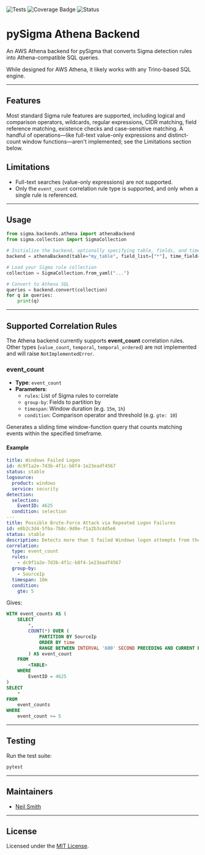 ![Tests](https://github.com/nsmithuk/pySigma-backend-athena/actions/workflows/test.yml/badge.svg)
![Coverage Badge](https://img.shields.io/endpoint?url=https://gist.githubusercontent.com/nsmithuk/b932f78b1023d303a0ebf37e6a27f405/raw/9966c79f1f0e377f22c01aecde581ccb63df4c07/pySigma-backend-athena.json)
![Status](https://img.shields.io/badge/Status-pre--release-orange)

# pySigma Athena Backend

An AWS Athena backend for pySigma that converts Sigma detection rules into Athena-compatible SQL queries.

While designed for AWS Athena, it likely works with any Trino-based SQL engine.

---

## Features

Most standard Sigma rule features are supported, including logical and comparison operators,
wildcards, regular expressions, CIDR matching, field reference matching, existence checks and case-sensitive matching. 
A handful of operations—like full-text value-only expressions and distinct-count window 
functions—aren't implemented; see the Limitations section below.


## Limitations

- Full-text searches (value-only expressions) are not supported.
- Only the `event_count` correlation rule type is supported, and only when a single rule is referenced.

---

[//]: # (## Installation)

[//]: # ()
[//]: # (Install via pip:)

[//]: # ()
[//]: # (```bash)

[//]: # (pip install pySigma-backend-athena)

[//]: # (```)

[//]: # ()
[//]: # (Or with Poetry:)

[//]: # ()
[//]: # (```bash)

[//]: # (poetry add pySigma-backend-athena)

[//]: # (```)

[//]: # ()
[//]: # (---)

## Usage

```python
from sigma.backends.athena import athenaBackend
from sigma.collection import SigmaCollection

# Initialize the backend, optionally specifying table, fields, and time field
backend = athenaBackend(table="my_table", field_list=["*"], time_field="timestamp")

# Load your Sigma rule collection
collection = SigmaCollection.from_yaml("...")

# Convert to Athena SQL
queries = backend.convert(collection)
for q in queries:
    print(q)
```

---

## Supported Correlation Rules

The Athena backend currently supports **event\_count** correlation rules. Other types (`value_count`, `temporal`, `temporal_ordered`) are not implemented and will raise `NotImplementedError`.

### event\_count

- **Type**: `event_count`
- **Parameters**:
  - `rules`: List of Sigma rules to correlate
  - `group-by`: Fields to partition by
  - `timespan`: Window duration (e.g. `15m`, `1h`)
  - `condition`: Comparison operator and threshold (e.g. `gte: 10`)

Generates a sliding time window-function query that counts matching events within the specified timeframe.

#### Example

```yaml
title: Windows Failed Logon
id: dc9f1a2e-7d3b-4f1c-b8f4-1e23eadf4567
status: stable
logsource:
  product: windows
  service: security
detection:
  selection:
    EventID: 4625
  condition: selection
---
title: Possible Brute-Force Attack via Repeated Logon Failures
id: e8b2c3d4-5f6a-7b8c-9d0e-f1a2b3c4d5e6
status: stable
description: Detects more than 5 failed Windows logon attempts from the same source IP within 10 minutes.
correlation:
  type: event_count
  rules:
    - dc9f1a2e-7d3b-4f1c-b8f4-1e23eadf4567
  group-by:
    - SourceIp
  timespan: 10m
  condition:
    gte: 5
```
Gives:
```sql
WITH event_counts AS (
    SELECT
        *,
        COUNT(*) OVER (
            PARTITION BY SourceIp
            ORDER BY time
            RANGE BETWEEN INTERVAL '600' SECOND PRECEDING AND CURRENT ROW
        ) AS event_count
    FROM
        <TABLE>
    WHERE
        EventID = 4625
)
SELECT
    *
FROM
    event_counts
WHERE
    event_count >= 5
```

---

## Testing

Run the test suite:

```bash
pytest
```

---

## Maintainers

- [Neil Smith](https://github.com/nsmithuk/)

---

## License

Licensed under the [MIT License](LICENSE).

